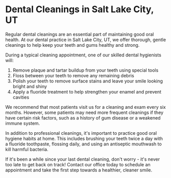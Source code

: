 # Dental Cleanings in Salt Lake City, UT

Regular dental cleanings are an essential part of maintaining good oral health. At our dental practice in Salt Lake City, UT, we offer thorough, gentle cleanings to help keep your teeth and gums healthy and strong.

During a typical cleaning appointment, one of our skilled dental hygienists will:

1. Remove plaque and tartar buildup from your teeth using special tools
2. Floss between your teeth to remove any remaining debris
3. Polish your teeth to remove surface stains and leave your smile looking bright and shiny
4. Apply a fluoride treatment to help strengthen your enamel and prevent cavities

We recommend that most patients visit us for a cleaning and exam every six months. However, some patients may need more frequent cleanings if they have certain risk factors, such as a history of gum disease or a weakened immune system.

In addition to professional cleanings, it's important to practice good oral hygiene habits at home. This includes brushing your teeth twice a day with a fluoride toothpaste, flossing daily, and using an antiseptic mouthwash to kill harmful bacteria.

If it's been a while since your last dental cleaning, don't worry - it's never too late to get back on track! Contact our office today to schedule an appointment and take the first step towards a healthier, cleaner smile.

